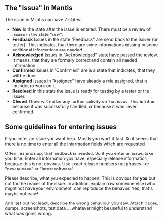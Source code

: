 The "issue" in Mantis
---------------------

The issue in Mantis can have 7 states:

* __New__
  Is the state after the issue is entered. There must be a review of issues in the state "new".
* __Feedback__
  Issues in the state "Feedback" are send back to the issuer (or tester). This indicates, that there are some informations missing
  or some additional informations are needed.
* __Acknowledged__
  Issues in "Acknowledged" state have passed the review. It means, that they are formally correct and contain all needed information.
* __Confirmed__
  Issues in "Confirmed" are in a state that indicates, that they will be done.
* __Assigned__
  Issues in "Assigned" have already a role assigned, that is intendet to work on it.
* __Resolved__
  In this state the issue is ready for testing by a tester or the issuer.
* __Closed__
  There will not be any further activity on that issue. This is Ether because it was successfully handled, or because it was never 
  confirmed.

Some guidelines for entering issues
-----------------------------------

If you enter an issue you want help. Mostly you want it fast. So it seems that there is no time to enter all the information fields which are requested.

Often this ends up, that feedback is needed. So if you enter an issue, take you time. Enter all information you have, especially release information, because this is not obvious. Use exact release numbers not pfrases like "new release" or "latest software".

Please describe, what you expected to happen! This is obvious for __you__ but not for the reader of the issue. In addition, explain how someone else (who might not have your environment) can reproduce the behavior. Yes, that's maybe not easy!

And last but not least, describe the wrong behaviour you saw. Attach traces, dumps, screenshots, test data ... whatever might be useful to understand what was going wrong.


